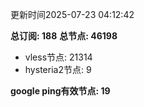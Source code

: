 更新时间2025-07-23 04:12:42

**总订阅: 188**
**总节点: 46198**
- vless节点: 21314
- hysteria2节点: 9

**google ping有效节点: 19**

